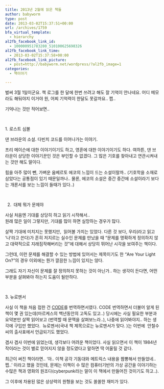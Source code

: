 ```yaml
---
title: 2013년 2월에 읽은 책들
author: babyworm
type: post
date: 2013-03-02T15:37:51+00:00
url: /archives/1759
bfa_virtual_template:
  - hierarchy
al2fb_facebook_link_id:
  - 100000951783280_510100625698326
al2fb_facebook_link_time:
  - 2013-03-02T15:37:58+00:00
al2fb_facebook_link_picture:
  - post=http://babyworm.net/wordpress/?al2fb_image=1
categories:
  - 책이야기

---
```

벌써 3월 1일이군요. 책 로그를 한 달에 한번 쓰려고 해도 잘 기억이 안나네요. 어디 메모라도 해둬야지 이거야 원, 어찌 기억력이 한달도 못갈까요.. 쩝..

기억나는 것만 적어보면..

&nbsp;

1. 로스트 심볼

댄 브라운의 소설. 다빈치 코드를 이어나가는 이야기.

프리 메이슨에 대한 이야기이기도 하고, 영혼에 대한 이야기이기도 하다. 여하튼, 댄 브라운이 상당한 이야기꾼인 것은 부인할 수 없겠다. 그 많은 기호를 찾아내고 연관시켜내는 것만 해도 말이다.

힘을 아주 많이 뺀, 가벼운 움베르토 에코의 느낌이 드는 소설이랄까.. (기호학을 소재로 삼았다는 공통점이 있기 때문일까나.. 물론, 에코의 소설은 중간 중간에 소설이라기 보다는 개론서를 보는 느낌이 들때가 있다..)

&nbsp;

2.  대체 뭐가 문제야

사실 처음엔 기대를 상당히 하고 읽기 시작해서..  
원래 많은 일이 그렇지만, 기대를 많이 하면 실망하는 경우가 많다.

살짝 기대에 미치지는 못했지만,  읽어볼 가치는 있었다. 다른 것 보다, 우리(라고 읽고 &#8216;나&#8217;라고 쓴다)가 흔히 저지르는 실수인 문제를 만났을 때 &#8220;문제를 명확하게 정의하지 않고 대략적으로 지래짐작해버리는 것&#8221;에 대해서 상당히 뛰어난 시각을 보여주는 책이다.

그런데, 이런 문제를 해결할 수 있는 방법에 있어서는 제목이기도 한 &#8220;Are Your Light On?&#8221;의 경우 이외에는 뭔가 깔끔한 느낌이 있지는 않다.

그래도 자기 자신이 문제를 잘 정의하지 못하는 것이 아닌가.. 하는 생각이 든다면, 어떤 부분을 살펴봐야 하는지 도움이 될만하다.

&nbsp;

3. 뉴로멘서

사실 이 책을 처음 접한 건 [CODE][1]를 번역하면서였다. CODE 번역하면서 더불어 알게 된 책이 몇 권 있는데(마르케스의 백년동안의 고독도 있고..) 당시에는 사실 필요한 부분과 요약본만 살짝 읽어보고 (번역할 때 문맥을 살펴보느라..), 나중에 읽어봐야지.. 하는 생각에 구입만 했었다.  뉴로멘서(국내 책 제목으로는 뉴로맨서가 맞다. )는 이번에  안철수씨의 출사표에서 언급되기도 했었다.

겸사 겸사 이번에 읽었는데, 생각보다 어려운 책이었다. 사실 읽으면서 이 책이 1984년작이라는 것이 별로 믿어지지 않을 정도였다고 말하면 딱 어울릴 것 같다.

최근이 써진 책이라면.. &#8216;아.. 이책 공각 기동대와 메트릭스 내용을 짬뽕해서 만들었네.. 쩝..&#8217; 이라고 했을 것인데, 문제는 이책이 수 많은 컴퓨터기반의 가상 공간을 이야기하는 수많은 책과 영화의 원조다(cyberpunk라는 말이 이 책에서 만들어진 것이기도 하고..).

그 이후에 차용된 많은 상상력의 원형을 보는 것도 쏠쏠한 재미가 있다.

&nbsp;

 [1]: http://www.yes24.com/24/Goods/4216805?Acode=101
